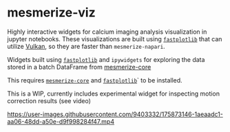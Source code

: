 # mesmerize-viz
Highly interactive widgets for calcium imaging analysis visualization in jupyter notebooks. These visualizations are built using [`fastplotlib`](https://github.com/kushalkolar/fastplotlib) that can utilize [Vulkan](https://en.wikipedia.org/wiki/Vulkan), so they are faster than `mesmerize-napari`. 

Widgets built using [`fastplotlib`](https://github.com/kushalkolar/fastplotlib) and `ipywidgets` for exploring the data stored in a batch DataFrame from [mesmerize-core](https://github.com/nel-lab/mesmerize-core)

This requires [`mesmerize-core`](https://github.com/nel-lab/mesmerize-core) and [`fastplotlib`](https://github.com/kushalkolar/fastplotlib)` to be installed.

This is a WIP, currently includes experimental widget for inspecting motion correction results (see video)

https://user-images.githubusercontent.com/9403332/175873146-1aeaadc1-aa06-48dd-a50e-d9f998284f47.mp4
